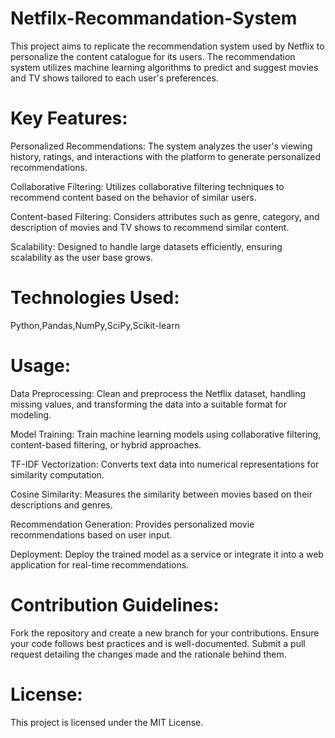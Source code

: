 # Netfilx-Recommandation-System
This project aims to replicate the recommendation system used by Netflix to personalize the content catalogue for its users. The recommendation system utilizes machine learning algorithms to predict and suggest movies and TV shows tailored to each user's preferences.

# Key Features:
Personalized Recommendations: The system analyzes the user's viewing history, ratings, and interactions with the platform to generate personalized recommendations.

Collaborative Filtering: Utilizes collaborative filtering techniques to recommend content based on the behavior of similar users.

Content-based Filtering: Considers attributes such as genre, category, and description of movies and TV shows to recommend similar content.

Scalability: Designed to handle large datasets efficiently, ensuring scalability as the user base grows.

# Technologies Used:
Python,Pandas,NumPy,SciPy,Scikit-learn

# Usage:
Data Preprocessing: Clean and preprocess the Netflix dataset, handling missing values, and transforming the data into a suitable format for modeling.

Model Training: Train machine learning models using collaborative filtering, content-based filtering, or hybrid approaches.

TF-IDF Vectorization: Converts text data into numerical representations for similarity computation.

Cosine Similarity: Measures the similarity between movies based on their descriptions and genres.

Recommendation Generation: Provides personalized movie recommendations based on user input.

Deployment: Deploy the trained model as a service or integrate it into a web application for real-time recommendations.

# Contribution Guidelines:
Fork the repository and create a new branch for your contributions.
Ensure your code follows best practices and is well-documented.
Submit a pull request detailing the changes made and the rationale behind them.

# License:
This project is licensed under the MIT License.

